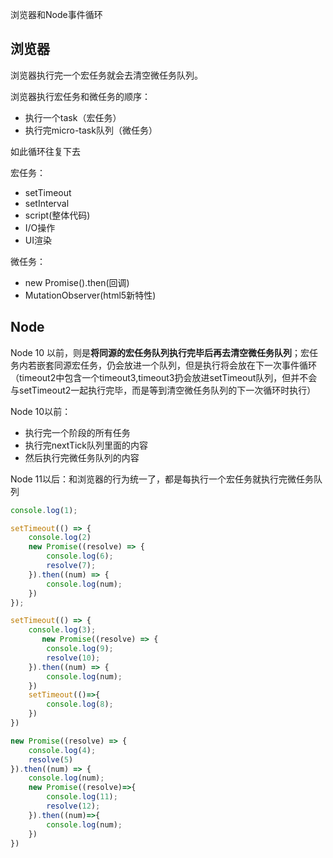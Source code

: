 浏览器和Node事件循环

## 浏览器

浏览器执行完一个宏任务就会去清空微任务队列。

浏览器执行宏任务和微任务的顺序：

- 执行一个task（宏任务）
- 执行完micro-task队列（微任务）

如此循环往复下去

宏任务：

- setTimeout
- setInterval
- script(整体代码)
- I/O操作
- UI渲染

微任务：

- new Promise().then(回调)
- MutationObserver(html5新特性)

## Node

Node 10 以前，则是**将同源的宏任务队列执行完毕后再去清空微任务队列**；宏任务内若嵌套同源宏任务，仍会放进一个队列，但是执行将会放在下一次事件循环（timeout2中包含一个timeout3,timeout3扔会放进setTimeout队列，但并不会与setTimeout2一起执行完毕，而是等到清空微任务队列的下一次循环时执行）

Node 10以前：

- 执行完一个阶段的所有任务
- 执行完nextTick队列里面的内容
- 然后执行完微任务队列的内容

Node 11以后：和浏览器的行为统一了，都是每执行一个宏任务就执行完微任务队列

```js
console.log(1);

setTimeout(() => {
    console.log(2)
    new Promise((resolve) => {
        console.log(6);
        resolve(7);
    }).then((num) => {
        console.log(num);
    })
});

setTimeout(() => {
    console.log(3);
       new Promise((resolve) => {
        console.log(9);
        resolve(10);
    }).then((num) => {
        console.log(num);
    })
    setTimeout(()=>{
    	console.log(8);
    })
})

new Promise((resolve) => {
    console.log(4);
    resolve(5)
}).then((num) => {
    console.log(num);
    new Promise((resolve)=>{
    	console.log(11);
    	resolve(12);
    }).then((num)=>{
    	console.log(num);
    })
})
```

